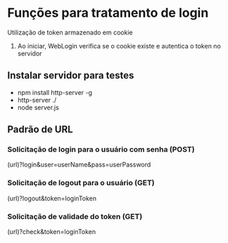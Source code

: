 # Funções para tratamento de login

Utilização de token armazenado em cookie

1. Ao iniciar, WebLogin verifica se o cookie existe e autentica o token no servidor

## Instalar servidor para testes

* npm install http-server -g
* http-server ./
* node server.js

## Padrão de URL 

### Solicitação de login para o usuário com senha (POST)
(url)?login&user=userName&pass=userPassword

### Solicitação de logout para o usuário (GET)
(url)?logout&token=loginToken

### Solicitação de validade do token (GET)
(url)?check&token=loginToken

